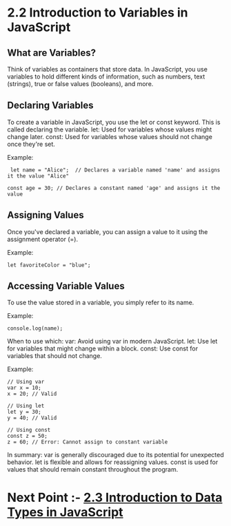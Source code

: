 # 2.2 Introduction to Variables in JavaScript
## What are Variables?
Think of variables as containers that store data. In JavaScript, you use variables to hold different kinds of information, such as numbers, text (strings), true or false values (booleans), and more.
## Declaring Variables
To create a variable in JavaScript, you use the let or const keyword. This is called declaring the variable.
let: Used for variables whose values might change later.
const: Used for variables whose values should not change once they're set.

Example:
```
 let name = "Alice";  // Declares a variable named 'name' and assigns it the value "Alice" 

const age = 30; // Declares a constant named 'age' and assigns it the value 
```

## Assigning Values
Once you've declared a variable, you can assign a value to it using the assignment operator (=).

Example:
```
let favoriteColor = "blue";
```
## Accessing Variable Values
To use the value stored in a variable, you simply refer to its name.

Example:
```
console.log(name);
```

When to use which:
var: Avoid using var in modern JavaScript.
let: Use let for variables that might change within a block.
const: Use const for variables that should not change.

Example:
```
// Using var
var x = 10;
x = 20; // Valid

// Using let
let y = 30;
y = 40; // Valid

// Using const
const z = 50;
z = 60; // Error: Cannot assign to constant variable
```
In summary:
var is generally discouraged due to its potential for unexpected behavior.
let is flexible and allows for reassigning values.
const is used for values that should remain constant throughout the program.

# Next Point :- [2.3 Introduction to Data Types in JavaScript](../02_Basic_Syntax_and_Language_Fundamentals/2.3_Introduction_to_Data_Types_in_JavaScript.md)
